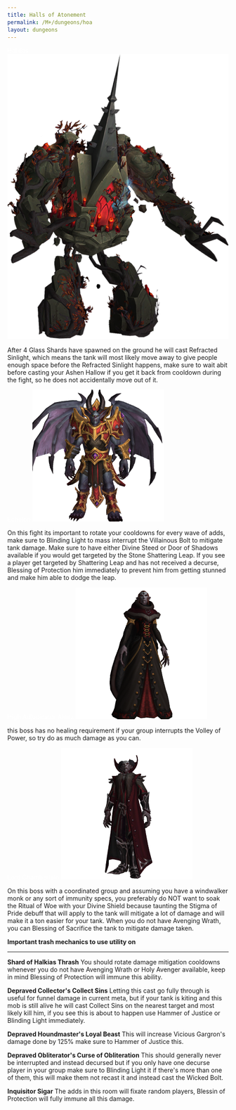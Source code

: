 ```yaml
---
title: Halls of Atonement
permalink: /M+/dungeons/hoa
layout: dungeons
---
```


<a style="color: white">
    Halkias
    <img src="/assets/img/dungeons/halkias.png" class="dungeon_boss"/>
</a>

After 4 Glass Shards have spawned on the ground he will cast Refracted Sinlight, which means the tank will most likely move away to give people enough space before the Refracted Sinlight happens, make sure to wait abit before casting your Ashen Hallow if you get it back from cooldown during the fight, so he does not accidentally move out of it.

<a style="color: white">
    Echelon
    <img src="/assets/img/dungeons/echelon.png" class="dungeon_boss"/>
</a>

On this fight its important to rotate your cooldowns for every wave of adds, make sure to Blinding Light to mass interrupt the Villainous Bolt to mitigate tank damage. Make sure to have either Divine Steed or Door of Shadows available if you would get targeted by the Stone Shattering Leap. If you see a player get targeted by Shattering Leap and has not received a decurse, Blessing of Protection him immediately to prevent him from getting stunned and make him able to dodge the leap.

<a style="color: white">
    High Adjudicator Aleez
    <img src="/assets/img/dungeons/aleez.png" class="dungeon_boss"/>
</a>

this boss has no healing requirement if your group interrupts the Volley of Power, so try do as much damage as you can.

<a style="color: white">
    Lord Chamberlain
    <img src="/assets/img/dungeons/lord.png" class="dungeon_boss"/>
</a>

On this boss with a coordinated group and assuming you have a windwalker monk or any sort of immunity specs, you preferably do NOT want to soak the Ritual of Woe with your Divine Shield because taunting the Stigma of Pride debuff that will apply to the tank will mitigate a lot of damage and will make it a ton easier for your tank. When you do not have Avenging Wrath, you can Blessing of Sacrifice the tank to mitigate damage taken.

**Important trash mechanics to use utility on**

---
**Shard of Halkias Thrash** You should rotate damage mitigation cooldowns whenever you do not have Avenging Wrath or Holy Avenger available, keep in mind Blessing of Protection will immune this ability.

**Depraved Collector's Collect Sins** Letting this cast go fully through is useful for funnel damage in current meta, but if your tank is kiting and this mob is still alive he will cast Collect Sins on the nearest target and most likely kill him, if you see this is about to happen use Hammer of Justice or Blinding Light immediately.

**Depraved Houndmaster's Loyal Beast** This will increase Vicious Gargron's damage done by 125% make sure to Hammer of Justice this.

**Depraved Obliterator's Curse of Obliteration** This should generally never be interrupted and instead decursed but if you only have one decurse player in your group make sure to Blinding Light it if there's more than one of them, this will make them not recast it and instead cast the Wicked Bolt.

**Inquisitor Sigar** The adds in this room will fixate random players, Blessin of Protection will fully immune all this damage.

